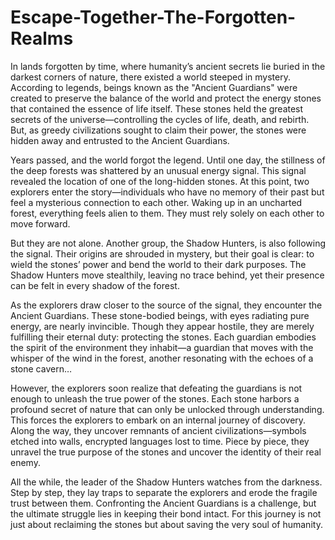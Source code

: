 # Escape-Together-The-Forgotten-Realms

In lands forgotten by time, where humanity’s ancient secrets lie buried in the darkest corners of nature, there existed a world steeped in mystery. According to legends, beings known as the "Ancient Guardians" were created to preserve the balance of the world and protect the energy stones that contained the essence of life itself. These stones held the greatest secrets of the universe—controlling the cycles of life, death, and rebirth. But, as greedy civilizations sought to claim their power, the stones were hidden away and entrusted to the Ancient Guardians.

Years passed, and the world forgot the legend. Until one day, the stillness of the deep forests was shattered by an unusual energy signal. This signal revealed the location of one of the long-hidden stones. At this point, two explorers enter the story—individuals who have no memory of their past but feel a mysterious connection to each other. Waking up in an uncharted forest, everything feels alien to them. They must rely solely on each other to move forward.

But they are not alone. Another group, the Shadow Hunters, is also following the signal. Their origins are shrouded in mystery, but their goal is clear: to wield the stones’ power and bend the world to their dark purposes. The Shadow Hunters move stealthily, leaving no trace behind, yet their presence can be felt in every shadow of the forest.

As the explorers draw closer to the source of the signal, they encounter the Ancient Guardians. These stone-bodied beings, with eyes radiating pure energy, are nearly invincible. Though they appear hostile, they are merely fulfilling their eternal duty: protecting the stones. Each guardian embodies the spirit of the environment they inhabit—a guardian that moves with the whisper of the wind in the forest, another resonating with the echoes of a stone cavern…

However, the explorers soon realize that defeating the guardians is not enough to unleash the true power of the stones. Each stone harbors a profound secret of nature that can only be unlocked through understanding. This forces the explorers to embark on an internal journey of discovery. Along the way, they uncover remnants of ancient civilizations—symbols etched into walls, encrypted languages lost to time. Piece by piece, they unravel the true purpose of the stones and uncover the identity of their real enemy.

All the while, the leader of the Shadow Hunters watches from the darkness. Step by step, they lay traps to separate the explorers and erode the fragile trust between them. Confronting the Ancient Guardians is a challenge, but the ultimate struggle lies in keeping their bond intact. For this journey is not just about reclaiming the stones but about saving the very soul of humanity.
